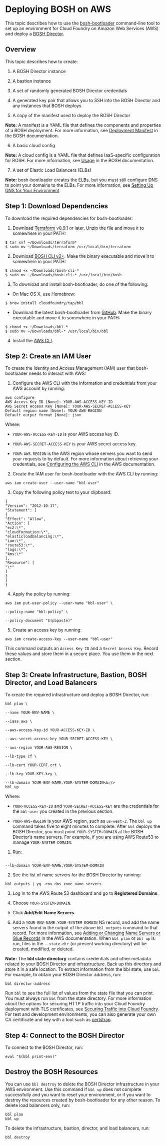 # Deploying BOSH on AWS
This topic describes how to use the [bosh-bootloader](https://github.com/cloudfoundry/bosh-bootloader) command-line tool to set up an environment for Cloud Foundry on Amazon Web Services (AWS) and deploy a [BOSH Director](https://bosh.io/docs/bosh-components.html#director).

## Overview
This topic describes how to create:

1. A BOSH Director instance

2. A bastion instance

3. A set of randomly generated BOSH Director credentials

4. A generated key pair that allows you to SSH into the BOSH Director and any instances that BOSH deploys

5. A copy of the manifest used to deploy the BOSH Director

**Note:** A manifest is a YAML file that defines the components and properties of a BOSH deployment. For more information, see [Deployment Manifest](https://bosh.io/docs/deployment-manifest.html) in the BOSH documentation.

6. A basic cloud config

**Note:** A cloud config is a YAML file that defines IaaS-specific configuration for BOSH. For more information, see [Usage](https://bosh.io/docs/cloud-config.html) in the BOSH documentation.

7. A set of Elastic Load Balancers (ELBs)

**Note:** bosh-bootloader creates the ELBs, but you must still configure DNS to point your domains to the ELBs. For more information, see [Setting Up DNS for Your Environment](https://docs.cloudfoundry.org/deploying/common/dns_prereqs.html).

## Step 1: Download Dependencies
To download the required dependencies for bosh-bootloader:

1. Download [Terraform](https://www.terraform.io/downloads.html) v0.9.1 or later. Unzip the file and move it to somewhere in your PATH:
```
$ tar xvf ~/Downloads/terraform*
$ sudo mv ~/Downloads/terraform /usr/local/bin/terraform
```

2. Download [BOSH CLI v2+](https://bosh.io/docs/cli-v2.html#install). Make the binary executable and move it to somewhere in your PATH:
```
$ chmod +x ~/Downloads/bosh-cli-*
$ sudo mv ~/Downloads/bosh-cli-* /usr/local/bin/bosh
```

3. To download and install bosh-bootloader, do one of the following:

* On Mac OS X, use Homebrew:
```
$ brew install cloudfoundry/tap/bbl
```

* Download the latest bosh-bootloader from [GitHub](https://github.com/cloudfoundry/bosh-bootloader/releases/latest). Make the binary executable and move it to somewhere in your PATH:
```
$ chmod +x ~/Downloads/bbl-*
$ sudo mv ~/Downloads/bbl-* /usr/local/bin/bbl
```

4. Install the [AWS CLI](https://aws.amazon.com/cli/).

## Step 2: Create an IAM User
To create the Identity and Access Management (IAM) user that bosh-bootloader needs to interact with AWS:

1. Configure the AWS CLI with the information and credentials from your AWS account by running:
```
aws configure
AWS Access Key ID [None]: YOUR-AWS-ACCESS-KEY-ID
AWS Secret Access Key [None]: YOUR-AWS-SECRET-ACCESS-KEY
Default region name [None]: YOUR-AWS-REGION
Default output format [None]: json
```
Where:

* `YOUR-AWS-ACCESS-KEY-ID` is your AWS access key ID.

* `YOUR-AWS-SECRET-ACCESS-KEY` is your AWS secret access key.

* `YOUR-AWS-REGION` is the AWS region whose servers you want to send your requests to by default.
For more information about retrieving your credentials, see [Configuring the AWS CLI](http://docs.aws.amazon.com/cli/latest/userguide/cli-chap-getting-started.html) in the AWS documentation.

2. Create the IAM user for bosh-bootloader with the AWS CLI by running:
```
aws iam create-user --user-name "bbl-user"
```

3. Copy the following policy text to your clipboard:
```
{
"Version": "2012-10-17",
"Statement": [
{
"Effect": "Allow",
"Action": [
"ec2:\*",
"cloudformation:\*",
"elasticloadbalancing:\*",
"iam:\*",
"route53:\*",
"logs:\*",
"kms:\*"
],
"Resource": [
"\*"
]
}
]
}
```

4. Apply the policy by running:
```
aws iam put-user-policy --user-name "bbl-user" \

--policy-name "bbl-policy" \

--policy-document "$(pbpaste)"
```

5. Create an access key by running:
```
aws iam create-access-key --user-name "bbl-user"
```
This command outputs an `Access Key ID` and a `Secret Access Key`. Record these values and store them in a secure place. You use them in the next section.

## Step 3: Create Infrastructure, Bastion, BOSH Director, and Load Balancers
To create the required infrastructure and deploy a BOSH Director, run:
```
bbl plan \

--name YOUR-ENV-NAME \

--iaas aws \

--aws-access-key-id YOUR-ACCESS-KEY-ID \

--aws-secret-access-key YOUR-SECRET-ACCESS-KEY \

--aws-region YOUR-AWS-REGION \

--lb-type cf \

--lb-cert YOUR-CERT.crt \

--lb-key YOUR-KEY.key \

--lb-domain YOUR-ENV-NAME.YOUR-SYSTEM-DOMAIN<br/>
bbl up
```
Where:

* `YOUR-ACCESS-KEY-ID` and `YOUR-SECRET-ACCESS-KEY` are the credentials for the `bbl-user` you created in the previous section.

* `YOUR-AWS-REGION` is your AWS region, such as `us-west-2`.
The `bbl up` command takes five to eight minutes to complete.
After `bbl` deploys the BOSH Director, you must point `YOUR-SYSTEM-DOMAIN` at the BOSH Director’s name servers. For example, if you are using AWS Route53 to manage `YOUR-SYSTEM-DOMAIN`:

1. Run:
```

--lb-domain YOUR-ENV-NAME.YOUR-SYSTEM-DOMAIN
```

2. See the list of name servers for the BOSH Director by running:
```
bbl outputs | yq .env_dns_zone_name_servers
```

3. Log in to the AWS Route 53 dashboard and go to **Registered Domains**.

4. Choose `YOUR-SYSTEM-DOMAIN`.

5. Click **Add/Edit Name Servers**.

6. Add a `YOUR-ENV-NAME.YOUR-SYSTEM-DOMAIN` NS record, and add the name servers found in the output of the above `bbl outputs` command to that record.
For more information, see [Adding or Changing Name Servers or Glue Records](https://docs.aws.amazon.com/Route53/latest/DeveloperGuide/domain-name-servers-glue-records.html#domain-name-servers-glue-records-procedure) in the AWS documentation.
When `bbl plan` or `bbl up` is run, files in the `--state-dir` (or present working directory) will be created, modified, or deleted.

**Note:** The **bbl state directory** contains credentials and other metadata related to your BOSH Director and infrastructure. Back up this directory and store it in a safe location.
To extract information from the bbl state, use `bbl`. For example, to obtain your BOSH Director address, run:
```
bbl director-address
```
Run `bbl` to see the full list of values from the state file that you can print. You must always run `bbl` from the state directory.
For more information about the options for securing HTTP traffic into your Cloud Foundry deployment with TLS certificates, see [Securing Traffic into Cloud Foundry](https://docs.cloudfoundry.org/adminguide/securing-traffic.html).
For test and development environments, you can also generate your own CA certificate and key with a tool such as [certstrap](https://github.com/square/certstrap).

## Step 4: Connect to the BOSH Director
To connect to the BOSH Director, run:
```
eval "$(bbl print-env)"
```

## Destroy the BOSH Resources
You can use `bbl destroy` to delete the BOSH Director infrastructure in your AWS environment. Use this command if `bbl up` does not complete successfully and you want to reset your environment, or if you want to destroy the resources created by bosh-bootloader for any other reason.
To delete load balancers only, run:
```
bbl plan
bbl up
```
To delete the infrastructure, bastion, director, and load balancers, run:
```
bbl destroy
```